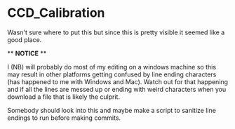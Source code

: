 CCD_Calibration
===============

Wasn't sure where to put this but since this is pretty visible it seemed like a good place.

** **NOTICE** **

I (NB) will probably do most of my editing on a windows machine so this may result in other platforms getting confused by line ending characters (has happened to me with Windows and Mac). Watch out for that happening and if all the lines are messed up or ending with weird characters when you download a file that is likely the culprit.

Somebody should look into this and maybe make a script to sanitize line endings to run before making commits.
